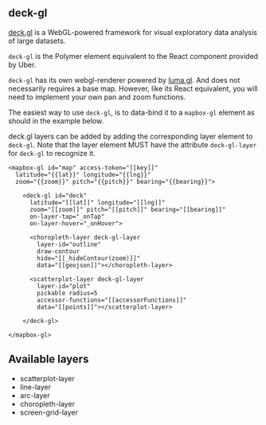 ## deck-gl

[deck.gl](http://deck.gl) is a WebGL-powered framework for visual exploratory data analysis of large datasets.

`deck-gl` is the Polymer element equivalent to the React component provided by Uber.

`deck-gl` has its own webgl-renderer powered by [luma.gl](http://luma.gl).
And does not necessarily requires a base map. However, like its React equivalent,
you will need to implement your own pan and zoom functions.

The easiest way to use `deck-gl`, is to data-bind it to a `mapbox-gl` element as
should in the example below.

deck.gl layers can be added by adding the corresponding layer element to `deck-gl`.
Note that the layer element MUST have the attribute `deck-gl-layer` for `deck-gl` to
recognize it.
```
<mapbox-gl id="map" access-token="[[key]]"
  latitude="{{lat}}" longitude="{{lng}}"
  zoom="{{zoom}}" pitch="{{pitch}}" bearing="{{bearing}}">

    <deck-gl id="deck"
      latitude="[[lat]]" longitude="[[lng]]"
      zoom="[[zoom]]" pitch="[[pitch]]" bearing="[[bearing]]"
      on-layer-tap="_onTap"
      on-layer-hover="_onHover">

      <choropleth-layer deck-gl-layer
        layer-id="outline"
        draw-contour
        hide="[[_hideContour(zoom)]]"
        data="[[geojson]]"></choropleth-layer>

      <scatterplot-layer deck-gl-layer
        layer-id="plot"
        pickable radius=5
        accessor-functions="[[accessorFunctions]]"
        data="[[points]]"></scatterplot-layer>

    </deck-gl>

</mapbox-gl>
```

## Available layers
- scatterplot-layer
- line-layer
- arc-layer
- choropleth-layer
- screen-grid-layer
